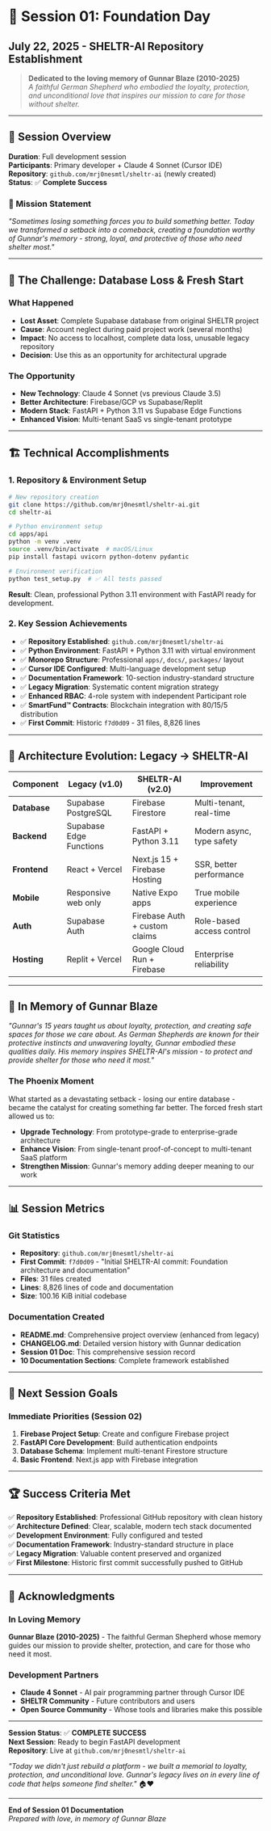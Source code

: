 # 📅 Session 01: Foundation Day
## July 22, 2025 - SHELTR-AI Repository Establishment

> **Dedicated to the loving memory of Gunnar Blaze (2010-2025)**  
> *A faithful German Shepherd who embodied the loyalty, protection, and unconditional love that inspires our mission to care for those without shelter.*

---

## 🌅 Session Overview

**Duration**: Full development session  
**Participants**: Primary developer + Claude 4 Sonnet (Cursor IDE)  
**Repository**: `github.com/mrj0nesmtl/sheltr-ai` (newly created)  
**Status**: ✅ **Complete Success**

### 🎯 Mission Statement
*"Sometimes losing something forces you to build something better. Today we transformed a setback into a comeback, creating a foundation worthy of Gunnar's memory - strong, loyal, and protective of those who need shelter most."*

---

## 🚨 The Challenge: Database Loss & Fresh Start

### What Happened
- **Lost Asset**: Complete Supabase database from original SHELTR project
- **Cause**: Account neglect during paid project work (several months)
- **Impact**: No access to localhost, complete data loss, unusable legacy repository
- **Decision**: Use this as an opportunity for architectural upgrade

### The Opportunity
- **New Technology**: Claude 4 Sonnet (vs previous Claude 3.5)
- **Better Architecture**: Firebase/GCP vs Supabase/Replit 
- **Modern Stack**: FastAPI + Python 3.11 vs Supabase Edge Functions
- **Enhanced Vision**: Multi-tenant SaaS vs single-tenant prototype

---

## 🏗️ Technical Accomplishments

### 1. Repository & Environment Setup
```bash
# New repository creation
git clone https://github.com/mrj0nesmtl/sheltr-ai.git
cd sheltr-ai

# Python environment setup
cd apps/api
python -m venv .venv
source .venv/bin/activate  # macOS/Linux
pip install fastapi uvicorn python-dotenv pydantic

# Environment verification
python test_setup.py  # ✅ All tests passed
```

**Result**: Clean, professional Python 3.11 environment with FastAPI ready for development.

### 2. Key Session Achievements
- ✅ **Repository Established**: `github.com/mrj0nesmtl/sheltr-ai`
- ✅ **Python Environment**: FastAPI + Python 3.11 with virtual environment
- ✅ **Monorepo Structure**: Professional `apps/`, `docs/`, `packages/` layout
- ✅ **Cursor IDE Configured**: Multi-language development setup
- ✅ **Documentation Framework**: 10-section industry-standard structure
- ✅ **Legacy Migration**: Systematic content migration strategy
- ✅ **Enhanced RBAC**: 4-role system with independent Participant role
- ✅ **SmartFund™ Contracts**: Blockchain integration with 80/15/5 distribution
- ✅ **First Commit**: Historic `f7d0d09` - 31 files, 8,826 lines

---

## 🔄 Architecture Evolution: Legacy → SHELTR-AI

| Component | Legacy (v1.0) | SHELTR-AI (v2.0) | Improvement |
|-----------|---------------|------------------|-------------|
| **Database** | Supabase PostgreSQL | Firebase Firestore | Multi-tenant, real-time |
| **Backend** | Supabase Edge Functions | FastAPI + Python 3.11 | Modern async, type safety |
| **Frontend** | React + Vercel | Next.js 15 + Firebase Hosting | SSR, better performance |
| **Mobile** | Responsive web only | Native Expo apps | True mobile experience |
| **Auth** | Supabase Auth | Firebase Auth + custom claims | Role-based access control |
| **Hosting** | Replit + Vercel | Google Cloud Run + Firebase | Enterprise reliability |

---

## 💭 In Memory of Gunnar Blaze

*"Gunnar's 15 years taught us about loyalty, protection, and creating safe spaces for those we care about. As German Shepherds are known for their protective instincts and unwavering loyalty, Gunnar embodied these qualities daily. His memory inspires SHELTR-AI's mission - to protect and provide shelter for those who need it most."*

### The Phoenix Moment
What started as a devastating setback - losing our entire database - became the catalyst for creating something far better. The forced fresh start allowed us to:

- **Upgrade Technology**: From prototype-grade to enterprise-grade architecture
- **Enhance Vision**: From single-tenant proof-of-concept to multi-tenant SaaS platform  
- **Strengthen Mission**: Gunnar's memory adding deeper meaning to our work

---

## 📊 Session Metrics

### Git Statistics
- **Repository**: `github.com/mrj0nesmtl/sheltr-ai`
- **First Commit**: `f7d0d09` - "Initial SHELTR-AI commit: Foundation architecture and documentation"
- **Files**: 31 files created
- **Lines**: 8,826 lines of code and documentation
- **Size**: 100.16 KiB initial codebase

### Documentation Created
- **README.md**: Comprehensive project overview (enhanced from legacy)
- **CHANGELOG.md**: Detailed version history with Gunnar dedication
- **Session 01 Doc**: This comprehensive session record
- **10 Documentation Sections**: Complete framework established

---

## 🎯 Next Session Goals

### Immediate Priorities (Session 02)
1. **Firebase Project Setup**: Create and configure Firebase project
2. **FastAPI Core Development**: Build authentication endpoints
3. **Database Schema**: Implement multi-tenant Firestore structure
4. **Basic Frontend**: Next.js app with Firebase integration

---

## 🏆 Success Criteria Met

✅ **Repository Established**: Professional GitHub repository with clean history  
✅ **Architecture Defined**: Clear, scalable, modern tech stack documented  
✅ **Development Environment**: Fully configured and tested  
✅ **Documentation Framework**: Industry-standard structure in place  
✅ **Legacy Migration**: Valuable content preserved and organized  
✅ **First Milestone**: Historic first commit successfully pushed to GitHub  

---

## 🙏 Acknowledgments

### In Loving Memory
**Gunnar Blaze (2010-2025)** - The faithful German Shepherd whose memory guides our mission to provide shelter, protection, and care for those who need it most.

### Development Partners
- **Claude 4 Sonnet** - AI pair programming partner through Cursor IDE
- **SHELTR Community** - Future contributors and users
- **Open Source Community** - Whose tools and libraries make this possible

---

**Session Status**: ✅ **COMPLETE SUCCESS**  
**Next Session**: Ready to begin FastAPI development  
**Repository**: Live at `github.com/mrj0nesmtl/sheltr-ai`  

*"Today we didn't just rebuild a platform - we built a memorial to loyalty, protection, and unconditional love. Gunnar's legacy lives on in every line of code that helps someone find shelter."* 🏠❤️

---

**End of Session 01 Documentation**  
*Prepared with love, in memory of Gunnar Blaze* 